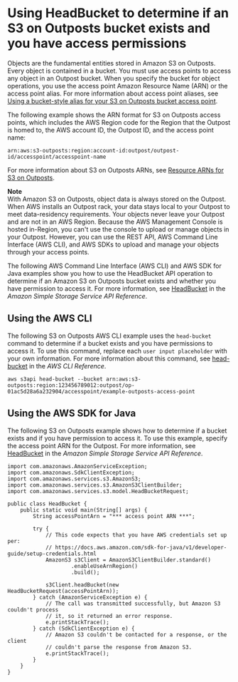 # Using HeadBucket to determine if an S3 on Outposts bucket exists and you have access permissions<a name="S3OutpostsHeadBucket"></a>

Objects are the fundamental entities stored in Amazon S3 on Outposts\. Every object is contained in a bucket\. You must use access points to access any object in an Outpost bucket\. When you specify the bucket for object operations, you use the access point Amazon Resource Name \(ARN\) or the access point alias\. For more information about access point aliases, see [Using a bucket\-style alias for your S3 on Outposts bucket access point](s3-outposts-access-points-alias.md)\.

The following example shows the ARN format for S3 on Outposts access points, which includes the AWS Region code for the Region that the Outpost is homed to, the AWS account ID, the Outpost ID, and the access point name:

```
arn:aws:s3-outposts:region:account-id:outpost/outpost-id/accesspoint/accesspoint-name
```

For more information about S3 on Outposts ARNs, see [Resource ARNs for S3 on Outposts](S3OutpostsIAM.md#S3OutpostsARN)\.

**Note**  
With Amazon S3 on Outposts, object data is always stored on the Outpost\. When AWS installs an Outpost rack, your data stays local to your Outpost to meet data\-residency requirements\. Your objects never leave your Outpost and are not in an AWS Region\. Because the AWS Management Console is hosted in\-Region, you can't use the console to upload or manage objects in your Outpost\. However, you can use the REST API, AWS Command Line Interface \(AWS CLI\), and AWS SDKs to upload and manage your objects through your access points\.

The following AWS Command Line Interface \(AWS CLI\) and AWS SDK for Java examples show you how to use the HeadBucket API operation to determine if an Amazon S3 on Outposts bucket exists and whether you have permission to access it\. For more information, see [HeadBucket](https://docs.aws.amazon.com/AmazonS3/latest/API/API_HeadBucket.html) in the *Amazon Simple Storage Service API Reference*\.

## Using the AWS CLI<a name="S3OutpostsHeadBucketCLI"></a>

The following S3 on Outposts AWS CLI example uses the `head-bucket` command to determine if a bucket exists and you have permissions to access it\. To use this command, replace each `user input placeholder` with your own information\. For more information about this command, see [head\-bucket](https://awscli.amazonaws.com/v2/documentation/api/latest/reference/s3api/head-bucket.html) in the *AWS CLI Reference*\.

```
aws s3api head-bucket --bucket arn:aws:s3-outposts:region:123456789012:outpost/op-01ac5d28a6a232904/accesspoint/example-outposts-access-point
```

## Using the AWS SDK for Java<a name="S3OutpostsHeadBucketJava"></a>

The following S3 on Outposts example shows how to determine if a bucket exists and if you have permission to access it\. To use this example, specify the access point ARN for the Outpost\. For more information, see [HeadBucket](https://docs.aws.amazon.com/AmazonS3/latest/API/API_HeadBucket.html) in the *Amazon Simple Storage Service API Reference*\.

```
import com.amazonaws.AmazonServiceException;
import com.amazonaws.SdkClientException;
import com.amazonaws.services.s3.AmazonS3;
import com.amazonaws.services.s3.AmazonS3ClientBuilder;
import com.amazonaws.services.s3.model.HeadBucketRequest;

public class HeadBucket {
    public static void main(String[] args) {
        String accessPointArn = "*** access point ARN ***";

        try {
            // This code expects that you have AWS credentials set up per:
            // https://docs.aws.amazon.com/sdk-for-java/v1/developer-guide/setup-credentials.html
            AmazonS3 s3Client = AmazonS3ClientBuilder.standard()
                    .enableUseArnRegion()
                    .build();

            s3Client.headBucket(new HeadBucketRequest(accessPointArn));
        } catch (AmazonServiceException e) {
            // The call was transmitted successfully, but Amazon S3 couldn't process
            // it, so it returned an error response.
            e.printStackTrace();
        } catch (SdkClientException e) {
            // Amazon S3 couldn't be contacted for a response, or the client
            // couldn't parse the response from Amazon S3.
            e.printStackTrace();
        }
    }
}
```
